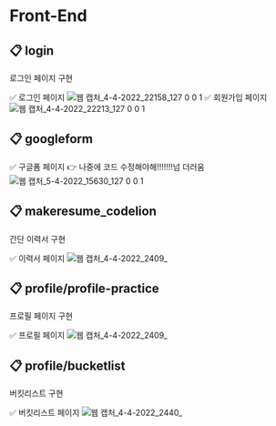 # Front-End


## 📋 login

로그인 페이지 구현

✅ 로그인 페이지
 ![웹 캡처_4-4-2022_22158_127 0 0 1](https://user-images.githubusercontent.com/73926393/161440401-65842b54-fdf5-4690-8531-f643fbaf7849.jpeg)
✅ 회원가입 페이지
![웹 캡처_4-4-2022_22213_127 0 0 1](https://user-images.githubusercontent.com/73926393/161440341-fa9cda90-c1cb-4a81-b8d8-999cf6231085.jpeg)

## 📋 googleform

✅ 구글폼 페이지 👉 나중에 코드 수정해야해!!!!!!!넘 더러움
![웹 캡처_5-4-2022_15630_127 0 0 1](https://user-images.githubusercontent.com/73926393/161594053-2b16641c-93c2-4c6d-b983-fd0bbff7c3bd.jpeg)


## 📋 makeresume_codelion

간단 이력서 구현

✅ 이력서 페이지
![웹 캡처_4-4-2022_2409_](https://user-images.githubusercontent.com/73926393/161440827-bcc07df7-c0fc-439a-baca-d5f90fa45252.jpeg)


## 📋 profile/profile-practice

프로필 페이지 구현

✅ 프로필 페이지 
![웹 캡처_4-4-2022_2409_](https://user-images.githubusercontent.com/73926393/161441005-da348a5f-f01d-4a8c-ad7d-73cd8aab6029.jpeg)


## 📋 profile/bucketlist

버킷리스트 구현

✅ 버킷리스트 페이지
![웹 캡처_4-4-2022_2440_](https://user-images.githubusercontent.com/73926393/161441006-9d3ba175-63c4-4d5f-8c5f-90e786cfd6b3.jpeg)
